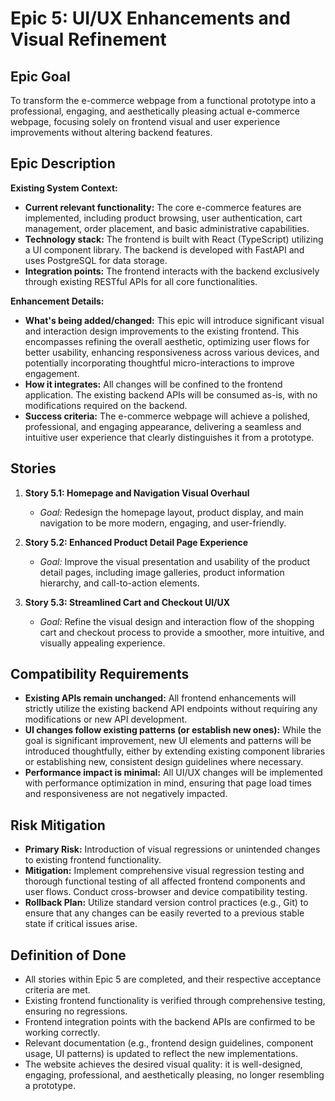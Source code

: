 # Epic 5: UI/UX Enhancements and Visual Refinement

## Epic Goal
To transform the e-commerce webpage from a functional prototype into a professional, engaging, and aesthetically pleasing actual e-commerce webpage, focusing solely on frontend visual and user experience improvements without altering backend features.

## Epic Description

**Existing System Context:**
*   **Current relevant functionality:** The core e-commerce features are implemented, including product browsing, user authentication, cart management, order placement, and basic administrative capabilities.
*   **Technology stack:** The frontend is built with React (TypeScript) utilizing a UI component library. The backend is developed with FastAPI and uses PostgreSQL for data storage.
*   **Integration points:** The frontend interacts with the backend exclusively through existing RESTful APIs for all core functionalities.

**Enhancement Details:**
*   **What's being added/changed:** This epic will introduce significant visual and interaction design improvements to the existing frontend. This encompasses refining the overall aesthetic, optimizing user flows for better usability, enhancing responsiveness across various devices, and potentially incorporating thoughtful micro-interactions to improve engagement.
*   **How it integrates:** All changes will be confined to the frontend application. The existing backend APIs will be consumed as-is, with no modifications required on the backend.
*   **Success criteria:** The e-commerce webpage will achieve a polished, professional, and engaging appearance, delivering a seamless and intuitive user experience that clearly distinguishes it from a prototype.

## Stories

1.  **Story 5.1: Homepage and Navigation Visual Overhaul**
    *   *Goal:* Redesign the homepage layout, product display, and main navigation to be more modern, engaging, and user-friendly.

2.  **Story 5.2: Enhanced Product Detail Page Experience**
    *   *Goal:* Improve the visual presentation and usability of the product detail pages, including image galleries, product information hierarchy, and call-to-action elements.

3.  **Story 5.3: Streamlined Cart and Checkout UI/UX**
    *   *Goal:* Refine the visual design and interaction flow of the shopping cart and checkout process to provide a smoother, more intuitive, and visually appealing experience.

## Compatibility Requirements

*   **Existing APIs remain unchanged:** All frontend enhancements will strictly utilize the existing backend API endpoints without requiring any modifications or new API development.
*   **UI changes follow existing patterns (or establish new ones):** While the goal is significant improvement, new UI elements and patterns will be introduced thoughtfully, either by extending existing component libraries or establishing new, consistent design guidelines where necessary.
*   **Performance impact is minimal:** All UI/UX changes will be implemented with performance optimization in mind, ensuring that page load times and responsiveness are not negatively impacted.

## Risk Mitigation

*   **Primary Risk:** Introduction of visual regressions or unintended changes to existing frontend functionality.
*   **Mitigation:** Implement comprehensive visual regression testing and thorough functional testing of all affected frontend components and user flows. Conduct cross-browser and device compatibility testing.
*   **Rollback Plan:** Utilize standard version control practices (e.g., Git) to ensure that any changes can be easily reverted to a previous stable state if critical issues arise.

## Definition of Done

*   All stories within Epic 5 are completed, and their respective acceptance criteria are met.
*   Existing frontend functionality is verified through comprehensive testing, ensuring no regressions.
*   Frontend integration points with the backend APIs are confirmed to be working correctly.
*   Relevant documentation (e.g., frontend design guidelines, component usage, UI patterns) is updated to reflect the new implementations.
*   The website achieves the desired visual quality: it is well-designed, engaging, professional, and aesthetically pleasing, no longer resembling a prototype.
